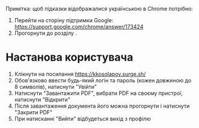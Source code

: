 Примітка: щоб підказки відображалися українською в Chrome потрібно:
1. Перейти на сторіну підтримки Google: https://support.google.com/chrome/answer/173424
2. Прогорнути до розділу .

# Настанова користувача



1. Клікнути на посилання https://kkosolapov.surge.sh/
2. Обов'язково ввести будь-який логін та пароль (кожен довжиною до 8 символів), натиснути "Увійти"
3. Натиснути "Завантажити PDF", вибрати PDF на своєму пристрої, натиснути "Відкрити"
4. Після завантаження документа його можна прогорнути і натиснути "Закрити PDF"
5. При натисканні "Вийти" відбудеться вихід з профілю
